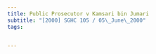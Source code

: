 ```yaml
---
title: Public Prosecutor v Kamsari bin Jumari 
subtitle: "[2000] SGHC 105 / 05\_June\_2000"
tags:


---
```


